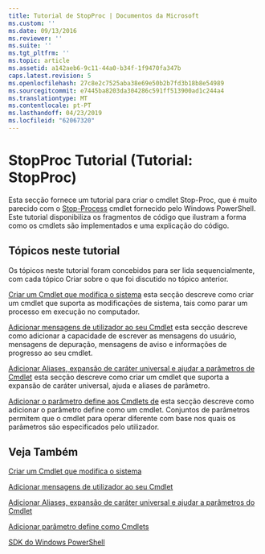 ```yaml
---
title: Tutorial de StopProc | Documentos da Microsoft
ms.custom: ''
ms.date: 09/13/2016
ms.reviewer: ''
ms.suite: ''
ms.tgt_pltfrm: ''
ms.topic: article
ms.assetid: a142aeb6-9c11-44a0-b34f-1f9470fa347b
caps.latest.revision: 5
ms.openlocfilehash: 27c8e2c7525aba38e69e50b2b7fd3b18b8e54989
ms.sourcegitcommit: e7445ba8203da304286c591ff513900ad1c244a4
ms.translationtype: MT
ms.contentlocale: pt-PT
ms.lasthandoff: 04/23/2019
ms.locfileid: "62067320"
---
```

# <a name="stopproc-tutorial"></a>StopProc Tutorial (Tutorial: StopProc)

Esta secção fornece um tutorial para criar o cmdlet Stop-Proc, que é muito parecido com o [Stop-Process](/powershell/module/Microsoft.PowerShell.Management/Stop-Process) cmdlet fornecido pelo Windows PowerShell. Este tutorial disponibiliza os fragmentos de código que ilustram a forma como os cmdlets são implementados e uma explicação do código.

## <a name="topics-in-this-tutorial"></a>Tópicos neste tutorial

Os tópicos neste tutorial foram concebidos para ser lida sequencialmente, com cada tópico Criar sobre o que foi discutido no tópico anterior.

[Criar um Cmdlet que modifica o sistema](./creating-a-cmdlet-that-modifies-the-system.md) esta secção descreve como criar um cmdlet que suporta as modificações de sistema, tais como parar um processo em execução no computador.

[Adicionar mensagens de utilizador ao seu Cmdlet](./adding-user-messages-to-your-cmdlet.md) esta secção descreve como adicionar a capacidade de escrever as mensagens do usuário, mensagens de depuração, mensagens de aviso e informações de progresso ao seu cmdlet.

[Adicionar Aliases, expansão de caráter universal e ajudar a parâmetros de Cmdlet](./adding-aliases-wildcard-expansion-and-help-to-cmdlet-parameters.md) esta secção descreve como criar um cmdlet que suporta a expansão de caráter universal, ajuda e aliases de parâmetro.

[Adicionar o parâmetro define aos Cmdlets de](./adding-parameter-sets-to-a-cmdlet.md) esta secção descreve como adicionar o parâmetro define como um cmdlet. Conjuntos de parâmetros permitem que o cmdlet para operar diferente com base nos quais os parâmetros são especificados pelo utilizador.

## <a name="see-also"></a>Veja Também

[Criar um Cmdlet que modifica o sistema](./creating-a-cmdlet-that-modifies-the-system.md)

[Adicionar mensagens de utilizador ao seu Cmdlet](./adding-user-messages-to-your-cmdlet.md)

[Adicionar Aliases, expansão de caráter universal e ajudar a parâmetros do Cmdlet](./adding-aliases-wildcard-expansion-and-help-to-cmdlet-parameters.md)

[Adicionar parâmetro define como Cmdlets](./adding-parameter-sets-to-a-cmdlet.md)

[SDK do Windows PowerShell](../windows-powershell-reference.md)

